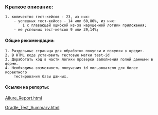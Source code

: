 ### Краткое описание:
    1. количество тест-кейсов - 23, из них:
        - успешных тест-кейсов - 14 или 60,86%, из них:
            1 с плавающей ошибкой из-за нарушенной логики приложения; 
        - не успешных тест-кейсов 9 или 39,14%;
        
#### Общие рекомендации:
    1. Раздельные страницы для обработки покупки и покупки в кредит.
    2. В HTML коде установить тестовые метки test-id
    3. Доработать код в части логики проверки заполнения полей данными в форме.
    4. Необходима возможность получения id пользователя для более коректного 
        тестирования базы данных.  

#### Ссылки на репорты:

[Allure_Report.html](Reports/Allure_Report/Allure_Report.html)

[Gradle_Test_Summary.html](Reports/Gradle_Report/Gradle_Test_Summary.html)

